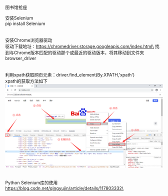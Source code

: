 图书馆抢座


安装Selenium\
pip install Selenium\
\
\
安装Chrome浏览器驱动\
驱动下载地址：https://chromedriver.storage.googleapis.com/index.html\
找到与Chrome版本匹配的驱动那个或最近的驱动版本，将其移动到文件夹browser_driver\
\
\
利用xpath获取网页元素：driver.find_element(By.XPATH,'xpath')\
xpath的获取方法如下\
![image](img\find_xpath.png)\
\
\
Python Selenium库的使用\
https://blog.csdn.net/qingyujin/article/details/117803332\